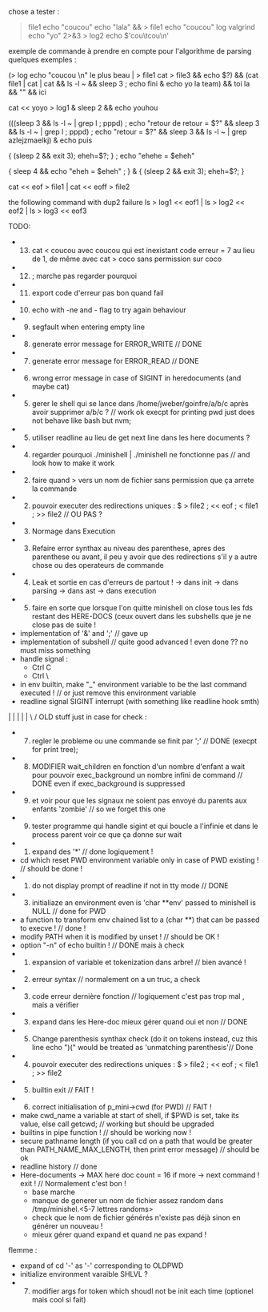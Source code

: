 chose a tester : 

> file1 echo "coucou"
echo "lala" && > file1 echo "coucou"
> log valgrind echo "yo" 2>&3 > log2
echo $'cou\tcou\n'

exemple de commande à prendre en compte pour l'algorithme de parsing
quelques exemples : 

(> log echo "coucou \n" le plus beau | > file1 cat > file3 && echo $?) && (cat file1 | cat | cat && ls -l ~ && sleep 3 ; echo fini & echo yo la team) && toi la && "" && ici

cat << yoyo > log1 & sleep 2 && echo youhou

(((sleep 3 && ls -l ~ | grep l ; pppd) ; echo "retour de retour = $?" && sleep 3 && ls -l ~ | grep l ; pppd) ; echo "retour = $?" && sleep 3 && ls -l ~ | grep azlejzmaelkj) & echo puis

{ (sleep 2 && exit 3); eheh=$?; } ; echo "ehehe = $eheh"

{ sleep 4 && echo "eheh = $eheh" ; } & { (sleep 2 && exit 3); eheh=$?; }

cat << eof > file1 | cat << eoff > file2

the following command with dup2 failure 
ls > log1 << eof1 | ls > log2 << eof2 | ls > log3 << eof3 


TODO:

- 13) cat < coucou avec coucou qui est inexistant code erreur = 7 au lieu de 1, de même avec cat > coco sans permission sur coco
- 12) ; marche pas regarder pourquoi
- 11) export code d'erreur pas bon quand fail 
- 10) echo with -ne and - flag to try again behaviour
- 9) segfault when entering empty line
- 8) generate error message for ERROR_WRITE // DONE 
- 7) generate error message for ERROR_READ // DONE 
- 6) wrong error message in case of SIGINT in heredocuments (and maybe cat)
- 5) gerer le shell qui se lance dans /home/jweber/goinfre/a/b/c après avoir supprimer a/b/c ? // work ok execpt for printing pwd just does not behave like bash but nvm;
- 5) utiliser readline au lieu de get next line dans les here documents ?
- 4) regarder pourquoi ./minishell | ./minishell ne fonctionne pas // and look how to make it work
- 2) faire quand > vers un nom de fichier sans permission que ça arrete la commande 
- 2) pouvoir executer des redirections uniques : $ > file2 ; << eof ; < file1 ; >> file2 // OU PAS ?
- 3) Normage dans Execution
- 3) Refaire error synthax au niveau des parenthese, apres des parenthese ou avant, il peu y avoir 
que des redirections s'il y a autre chose ou des operateurs de commande 
- 4) Leak et sortie en cas d'erreurs de partout ! 
        -> dans init
        -> dans parsing
        -> dans ast
        -> dans execution
- 5) faire en sorte que lorsque l'on quitte minishell on close tous les fds restant des HERE-DOCS (ceux ouvert dans les subshells que je ne close pas de suite !
- implementation of '&' and ';' // gave up
- implementation of subshell // quite good advanced ! even done ?? no must miss something
- handle signal :
    - Ctrl C
    - Ctrl \
- in env builtin, make "_" environment variable to be the last command executed ! // or just remove this environment variable
- readline signal SIGINT interrupt (with something like readline hook smth)


 |
 |
 |
 |
 |
\ /
OLD stuff just in case for check : 

- 7) regler le probleme ou une commande se finit par ';' // DONE (execpt for print tree);
- 8) MODIFIER wait_children en fonction d'un nombre d'enfant a wait
pour pouvoir exec_background un nombre infini de command // DONE even if exec_background is suppressed
- 9) et voir pour que les signaux ne soient pas envoyé du parents aux enfants 'zombie' // so we forget this one
- 9) tester programme qui handle sigint et qui boucle a l'infinie et dans le process parent voir ce que ça donne sur wait
- 1) expand des '*' // done logiquement !
- cd which reset PWD environment variable only in case of PWD existing ! // should be done !
- 1) do not display prompt of readline if not in tty mode // DONE
- 3) initialiaze an environment even is 'char **env' passed to minishell is NULL // done for PWD
- a function to transform env chained list to a (char **) that can be passed to execve ! // done !
- modify PATH when it is modified by unset ! // should be OK !
- option "-n" of echo builtin ! // DONE mais à check
- 1) expansion of variable et tokenization dans arbre! // bien avancé !
- 2) erreur syntax // normalement on a un truc, a check
- 3) code erreur dernière fonction // logiquement c'est pas trop mal , mais a vérifier
- 3) expand dans les Here-doc mieux gérer quand oui et non // DONE
- 5) Change parenthesis synthax check (do it on tokens instead, cuz this line echo ")(" would be treated as 'unmatching parenthesis'// Done
- 4) pouvoir executer des redirections uniques : $ > file2 ; << eof ; < file1 ; >> file2
- 5) builtin exit // FAIT !
- 6) correct initialisation of p_mini->cwd (for PWD) // FAIT !
- make cwd_name a variable at start of shell, if $PWD is set, take its value, else call getcwd; // working but should be upgraded 
- builtins in pipe function ! // should be working now !
- secure pathname length (if you call cd on a path that would be greater than PATH_NAME_MAX_LENGTH, then print error message) // should be ok
- readline history // done 
- Here-documents -> MAX here doc count = 16 if more -> next command ! exit ! // Normalement c'est bon !
    - base marche
    - manque de generer un nom de fichier assez random dans /tmp/minishel.<5-7 lettres randoms>
    - check que le nom de fichier générés n'existe pas déjà sinon en générer un nouveau !
    - mieux gérer quand expand et quand ne pas expand !

flemme :

- expand of cd '-' as '-' corresponding to OLDPWD
- initialize environment varaible SHLVL ?
- 7) modifier args for token which shoudl not be init each time (optionel mais cool si fait)
